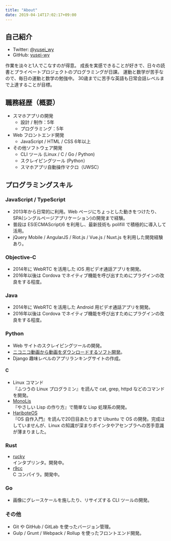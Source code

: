 ```yaml
---
title: "About"
date: 2019-04-14T17:02:17+09:00
---
```


## 自己紹介

* Twitter: [@yusei_wy](https://twitter.com/yusei_wy)
* GitHub: [yusei-wy](https://github.com/yusei-wy)

作業を淡々と1人でこなすのが得意。
成長を実感できることが好きで、日々の読書とプライベートプロジェクトのプログラミングが日課。
運動と数学が苦手なので、毎日の運動と数学の勉強中。
30歳までに苦手な英語も日常会話レベルまで上達することが目標。

## 職務経歴（概要）

* スマホアプリの開発
  * 設計 / 制作：5年
  * プログラミング：5年
* Web フロントエンド開発
  * JavaScript / HTML / CSS 6年以上
* その他ソフトウェア開発
  * CLI ツール (Linux / C / Go / Python)
  * スクレイピングツール (Python）
  * スマホアプリ自動操作マクロ（UWSC）

## プログラミングスキル

### JavaScript / TypeScript
  * 2013年から日常的に利用。Web ページにちょっとした動きをつけたり、SPA(シングルページアプリケーション)の開発まで経験。
  * 普段は ES(ECMAScript)6 を利用し、最新技術も polifill で積極的に導入して活用。
  * jQuery Mobile / AngularJS / Riot.js / Vue.js / Nuxt.js を利用した開発経験あり。

### Objective-C
  * 2014年に WebRTC を活用した iOS 用ビデオ通話アプリを開発。
  * 2016年以後は Cordova でネイティブ機能を呼び出すためにプラグインの改良をする程度。

### Java
  * 2014年に WebRTC を活用した Android 用ビデオ通話アプリを開発。
  * 2016年以後は Cordova でネイティブ機能を呼び出すためにプラグインの改良をする程度。

### Python
  * Web サイトのスクレイピングツールの開発。
  * [ニコニコ動画から動画をダウンロードするソフト開発](https://github.com/yusei-wy/nicodl)。
  * Django 趣味レベルのアプリランキングサイトの作成。

#### C
  * Linux コマンド  
    『ふつうの Linux プログラミン』を読んで cat, grep, httpd などのコマンドを開発。
  * [MonoLis](https://github.com/yusei-wy/MonoLis)  
    『やさしい Lisp の作り方』で簡単な Lisp 処理系の開発。
  * [HariboteOS](https://github.com/yusei-wy/HariboteOS)  
    『OS 自作入門』を読んで20日目あたりまで Ubuntu で OS の開発。完成はしていませんが、Linux の知識が深まりポインタやアセンブラへの苦手意識が薄まりました。

### Rust
  * [rucky](https://github.com/yusei-wy/rucky)  
    インタプリンタ。開発中。
  * [r9cc](https://github.com/yusei-wy/r9cc)  
    C コンパイラ。開発中。

### Go
  * 画像にグレースケールを施したり、リサイズする CLI ツールの開発。

### その他
  * Git や GitHub / GitLab を使ったバージョン管理。
  * Gulp / Grunt / Webpack / Rollup を使ったフロントエンド開発。

